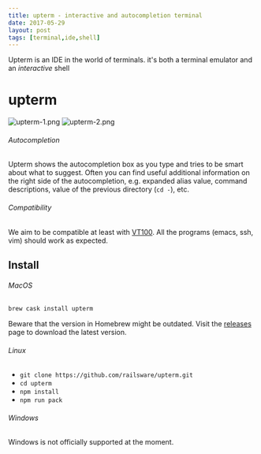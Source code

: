 ```yaml
---
title: upterm - interactive and autocompletion terminal
date: 2017-05-29
layout: post
tags: [terminal,ide,shell]
---
```

Upterm is an IDE in the world of terminals. it's both a terminal emulator and an *interactive* shell<!--more-->

# upterm
![upterm-1.png](/post/upterm-1.png)
![upterm-2.png](/post/upterm-2.png)

###### Autocompletion

Upterm shows the autocompletion box as you type and tries to be smart about what to suggest.
Often you can find useful additional information on the right side of the autocompletion, e.g. expanded alias value,
command descriptions, value of the previous directory (`cd -`), etc.

###### Compatibility

We aim to be compatible at least with [VT100](https://en.wikipedia.org/wiki/VT100). All the programs (emacs, ssh, vim) should work as expected.

Install
------------

###### MacOS

```bash
brew cask install upterm
```

Beware that the version in Homebrew might be outdated. Visit the [releases](https://github.com/railsware/upterm/releases) page to download the latest version.

###### Linux

* `git clone https://github.com/railsware/upterm.git`
* `cd upterm`
* `npm install`
* `npm run pack`

###### Windows

Windows is not officially supported at the moment.
